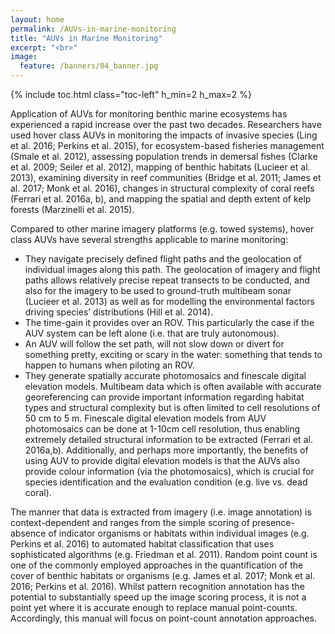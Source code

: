 ```yaml
---
layout: home
permalink: /AUVs-in-marine-monitoring
title: "AUVs in Marine Monitoring"
excerpt: "<br>"
image:
  feature: /banners/04_banner.jpg
---
```

{% include toc.html class="toc-left" h_min=2 h_max=2 %}

Application of AUVs for monitoring benthic marine ecosystems has experienced a rapid increase over the past two decades. Researchers have used hover class AUVs in monitoring the impacts of invasive species (Ling et al. 2016; Perkins et al. 2015), for ecosystem-based fisheries management (Smale et al. 2012), assessing population trends in demersal fishes (Clarke et al. 2009; Seiler et al. 2012), mapping of benthic habitats (Lucieer et al. 2013), examining diversity in reef communities (Bridge et al. 2011; James et al. 2017; Monk et al. 2016), changes in structural complexity of coral reefs (Ferrari et al. 2016a, b), and mapping the spatial and depth extent of kelp forests (Marzinelli et al. 2015).

Compared to other marine imagery platforms (e.g. towed systems), hover class AUVs have several strengths applicable to marine monitoring: 



*   They navigate precisely defined flight paths and the geolocation of individual images along this path. The geolocation of imagery and flight paths allows relatively precise repeat transects to be conducted, and also for the imagery to be used to ground-truth multibeam sonar (Lucieer et al. 2013) as well as for modelling the environmental factors driving species’ distributions (Hill et al. 2014).  
*   The time-gain it provides over an ROV. This particularly the case if the AUV system can be left alone (i.e. that are truly autonomous).
*   An AUV will follow the set path, will not slow down or divert for something pretty, exciting or scary in the water: something that tends to happen to humans when piloting an ROV.
*   They generate spatially accurate photomosaics and finescale digital elevation models. Multibeam data which is often available with accurate georeferencing can provide important information regarding habitat types and structural complexity but is often limited to cell resolutions of 50 cm to 5 m. Finescale digital elevation models from AUV photomosaics can be done at 1-10cm cell resolution, thus enabling extremely detailed structural information to be extracted (Ferrari et al. 2016a,b). Additionally, and perhaps more importantly, the benefits of using AUV to provide digital elevation models is that the AUVs also provide colour information (via the photomosaics), which is crucial for species identification and the evaluation condition (e.g. live vs. dead coral).

The manner that data is extracted from imagery (i.e. image annotation) is context-dependent and ranges from the simple scoring of presence-absence of indicator organisms or habitats within individual images (e.g. Perkins et al. 2016) to automated habitat classification that uses sophisticated algorithms (e.g. Friedman et al. 2011). Random point count is one of the commonly employed approaches in the quantification of the cover of benthic habitats or organisms (e.g. James et al. 2017; Monk et al. 2016; Perkins et al. 2016). Whilst pattern recognition annotation has the potential to substantially speed up the image scoring process, it is not a point yet where it is accurate enough to replace manual point-counts. Accordingly, this manual will focus on point-count annotation approaches.
